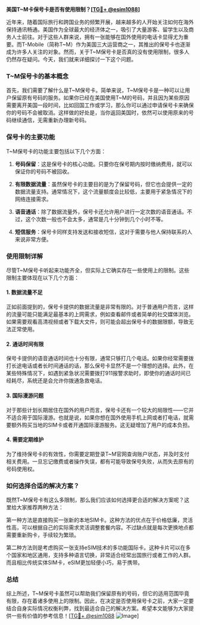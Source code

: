**美国T~M卡保号卡是否有使用限制？[[TG💪+ @esim1088](https://t.me/s/esim1088)]**

近年来，随着国际旅行和跨国业务的频繁开展，越来越多的人开始关注如何在海外保持通讯畅通。美国作为全球最大的经济体之一，吸引了大量游客、留学生以及商务人士前往。对于这些人群来说，拥有一张能够在国外使用的电话卡显得尤为重要。而T-Mobile（简称T~M）作为美国三大运营商之一，其推出的保号卡也逐渐成为许多人关注的对象。然而，关于T~M保号卡是否真的没有使用限制，很多人仍然存在疑问。今天，我们就来详细探讨一下这个问题。

### T~M保号卡的基本概念

首先，我们需要了解什么是T~M保号卡。简单来说，T~M保号卡是一种可以让用户保留原有号码的服务。如果你已经在美国使用T~M的号码，并且因为某些原因需要离开美国一段时间，比如回国工作或学习，那么你可以通过申请保号卡来确保你的号码不会被取消。这样做的好处是，当你返回美国时，依然可以使用原来的号码继续通信，无需重新办理新号码。

### 保号卡的主要功能

T~M保号卡的功能主要包括以下几个方面：

1. **号码保留**：这是保号卡的核心功能。只要你在保号期内按时缴纳费用，就可以保证你的号码不被回收。
   
2. **有限数据流量**：虽然保号卡的主要目的是为了保留号码，但它也会提供一定的数据流量支持。通常情况下，这个流量额度会比较低，主要用于紧急情况下的网络连接需求。

3. **语音通话**：除了数据流量外，保号卡还允许用户进行一定次数的语音通话。不过，这个次数一般也不会太多，通常是几十分钟到几个小时不等。

4. **短信服务**：保号卡同样支持发送和接收短信，这对于需要与他人保持联系的人来说非常方便。

### 使用限制详解

尽管T~M保号卡听起来功能齐全，但实际上它确实存在一些使用上的限制。这些限制主要体现在以下几个方面：

#### 1. 数据流量不足
正如前面提到的，保号卡提供的数据流量是非常有限的。对于普通用户而言，这样的流量可能只能满足最基本的上网需求，例如查看邮件或者简单的社交媒体浏览。如果需要观看高清视频或者下载大文件，则可能会超出保号卡的数据限额，导致无法正常使用。

#### 2. 通话时间有限
保号卡提供的语音通话时间也十分有限，通常只够打几个电话。如果你经常需要拨打长途电话或者长时间通话的话，那么保号卡显然不是一个理想的选择。此外，在某些特殊情况下，如遇到紧急状况需要拨打911报警求助时，即使你的通话时间已经耗尽，系统还是会允许你拨通急救电话。

#### 3. 国际漫游问题
对于那些计划长期居住在国外的用户而言，保号卡还有一个较大的局限性——它并不适合用于国际漫游。也就是说，如果你想在国外使用手机上网或者打电话，就需要额外购买当地的SIM卡或者开通国际漫游服务。这无疑增加了用户的成本负担。

#### 4. 需要定期维护
为了维持保号卡的有效性，你需要定期登录T~M官网查询账户状态，并及时支付相关费用。一旦忘记缴费或者操作失误，都有可能导致保号失败，从而失去原有的号码使用权。

### 如何选择合适的解决方案？

既然T~M保号卡有这么多限制，那么我们应该如何选择更合适的解决方案呢？这里给大家推荐两种方法：

第一种方法是直接购买一张新的本地SIM卡。这种方法的优点在于价格低廉，灵活性高，可以根据自己的实际需求灵活调整套餐内容。不过缺点就是每次更换地点都需要重新购卡，手续较为繁琐。

第二种方法则是考虑购买一张支持eSIM技术的多功能国际卡。这种卡片可以在多个国家和地区通用，支持多种语言切换，非常适合经常出国旅行或者工作的人群。而且相比传统实体SIM卡，eSIM更加轻便小巧，易于携带。

### 总结

综上所述，T~M保号卡虽然可以帮助我们保留原有的号码，但它的适用范围毕竟有限，存在着诸多使用上的限制。因此，在决定是否使用保号卡之前，大家一定要结合自身实际情况权衡利弊，找到最适合自己的解决方案。希望本文能够为大家提供一些有价值的参考信息！[[TG💪+ @esim1088](https://t.me/s/esim1088) ![Image](https://i.postimg.cc/4NQfJmqS/Snipaste-2025-05-13-00-14-12.png)]